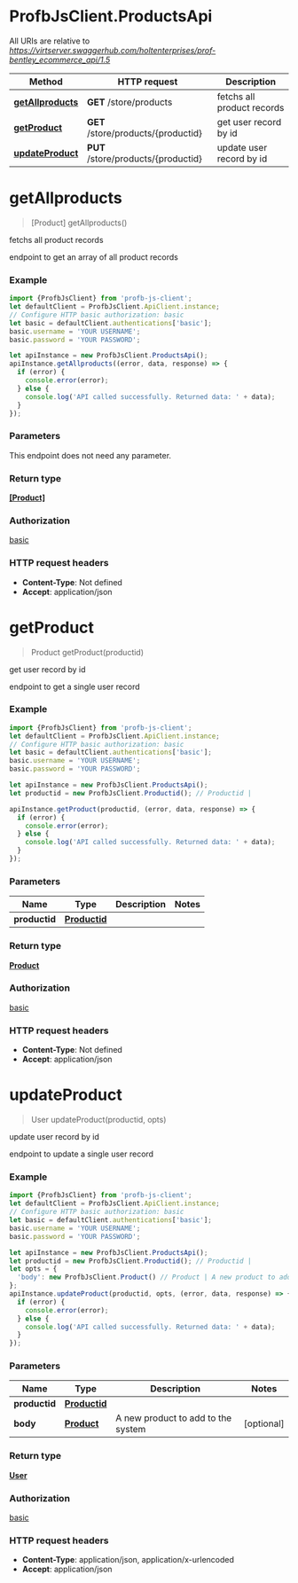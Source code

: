 # ProfbJsClient.ProductsApi

All URIs are relative to *https://virtserver.swaggerhub.com/holtenterprises/prof-bentley_ecommerce_api/1.5*

Method | HTTP request | Description
------------- | ------------- | -------------
[**getAllproducts**](ProductsApi.md#getAllproducts) | **GET** /store/products | fetchs all product records
[**getProduct**](ProductsApi.md#getProduct) | **GET** /store/products/{productid} | get user record by id
[**updateProduct**](ProductsApi.md#updateProduct) | **PUT** /store/products/{productid} | update user record by id

<a name="getAllproducts"></a>
# **getAllproducts**
> [Product] getAllproducts()

fetchs all product records

endpoint to get an array of all product records

### Example
```javascript
import {ProfbJsClient} from 'profb-js-client';
let defaultClient = ProfbJsClient.ApiClient.instance;
// Configure HTTP basic authorization: basic
let basic = defaultClient.authentications['basic'];
basic.username = 'YOUR USERNAME';
basic.password = 'YOUR PASSWORD';

let apiInstance = new ProfbJsClient.ProductsApi();
apiInstance.getAllproducts((error, data, response) => {
  if (error) {
    console.error(error);
  } else {
    console.log('API called successfully. Returned data: ' + data);
  }
});
```

### Parameters
This endpoint does not need any parameter.

### Return type

[**[Product]**](Product.md)

### Authorization

[basic](../README.md#basic)

### HTTP request headers

 - **Content-Type**: Not defined
 - **Accept**: application/json

<a name="getProduct"></a>
# **getProduct**
> Product getProduct(productid)

get user record by id

endpoint to get a single user record

### Example
```javascript
import {ProfbJsClient} from 'profb-js-client';
let defaultClient = ProfbJsClient.ApiClient.instance;
// Configure HTTP basic authorization: basic
let basic = defaultClient.authentications['basic'];
basic.username = 'YOUR USERNAME';
basic.password = 'YOUR PASSWORD';

let apiInstance = new ProfbJsClient.ProductsApi();
let productid = new ProfbJsClient.Productid(); // Productid | 

apiInstance.getProduct(productid, (error, data, response) => {
  if (error) {
    console.error(error);
  } else {
    console.log('API called successfully. Returned data: ' + data);
  }
});
```

### Parameters

Name | Type | Description  | Notes
------------- | ------------- | ------------- | -------------
 **productid** | [**Productid**](.md)|  | 

### Return type

[**Product**](Product.md)

### Authorization

[basic](../README.md#basic)

### HTTP request headers

 - **Content-Type**: Not defined
 - **Accept**: application/json

<a name="updateProduct"></a>
# **updateProduct**
> User updateProduct(productid, opts)

update user record by id

endpoint to update a single user record

### Example
```javascript
import {ProfbJsClient} from 'profb-js-client';
let defaultClient = ProfbJsClient.ApiClient.instance;
// Configure HTTP basic authorization: basic
let basic = defaultClient.authentications['basic'];
basic.username = 'YOUR USERNAME';
basic.password = 'YOUR PASSWORD';

let apiInstance = new ProfbJsClient.ProductsApi();
let productid = new ProfbJsClient.Productid(); // Productid | 
let opts = { 
  'body': new ProfbJsClient.Product() // Product | A new product to add to the system
};
apiInstance.updateProduct(productid, opts, (error, data, response) => {
  if (error) {
    console.error(error);
  } else {
    console.log('API called successfully. Returned data: ' + data);
  }
});
```

### Parameters

Name | Type | Description  | Notes
------------- | ------------- | ------------- | -------------
 **productid** | [**Productid**](.md)|  | 
 **body** | [**Product**](Product.md)| A new product to add to the system | [optional] 

### Return type

[**User**](User.md)

### Authorization

[basic](../README.md#basic)

### HTTP request headers

 - **Content-Type**: application/json, application/x-urlencoded
 - **Accept**: application/json

